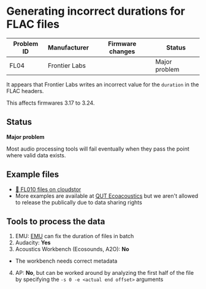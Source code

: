 # Generating incorrect durations for FLAC files

|Problem ID | Manufacturer | Firmware changes | Status              |
|-----------|--------------|------------------|---------------------|
|FL04         |Frontier Labs |                  |   Major problem     |


It appears that Frontier Labs writes an incorrect value for the `duration` 
in the FLAC headers.

This affects firmwares 3.17 to 3.24.

## Status
**Major problem** 

Most audio processing tools will fail eventually when they pass the point where valid data exists.

## Example files

- [📁 FL010 files on cloudstor](https://cloudstor.aarnet.edu.au/plus/s/hrmQPSrkqV0Evvv?path=%2Ffrontier_labs%2FFL010)
- More examples are available at [QUT Ecoacoustics](https://github.com/QutEcoacoustics/Ecoacoustics/blob/master/Known%20Issues%20with%20Acoustic%20Sensors.md#example-data) but we aren't allowed to release the publically due to data sharing rights

## Tools to process the data
1. EMU: [EMU](https://github.com/QutEcoacoustics/emu#fix-the-fl010-metadata-duration-bug) can fix the duration of files in batch
2. Audacity: **Yes** 
3. Acoustics Workbench (Ecosounds, A2O): **No**

-   The workbench needs correct metadata

4. AP: **No**, but can be worked around by analyzing the first half of the file by specifying the `-s 0 -e <actual end offset>` arguments



